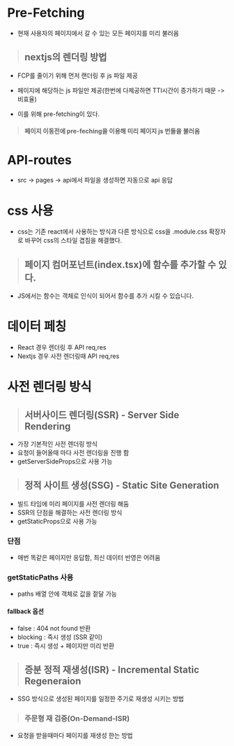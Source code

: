 # Pre-Fetching

- 현재 사용자의 페이지에서 갈 수 있는 모든 페이지를 미리 불러옴

> ## nextjs의 렌더링 방법

- FCP를 줄이기 위해 먼저 랜더링 후 js 파일 제공
- 페이지에 해당하는 js 파일만 제공(한번에 다제공하면 TTI시간이 증가하기 때문 -> 비효율)

- 이를 위해 pre-fetching이 있다.

> #### 페이지 이동전에 pre-feching을 이용해 미리 페이지 js 번들을 불러옴

# API-routes

- src -> pages -> api에서 파일을 생성하면 자동으로 api 응답

# css 사용

- css는 기존 react에서 사용하는 방식과 다른 방식으로 css을 .module.css 확장자로 바꾸어 css의 스타일 겹침을 해결했다.

> ## 페이지 컴머포넌트(index.tsx)에 함수를 추가할 수 있다.

- JS에서는 함수는 객체로 인식이 되어서 함수를 추가 시킬 수 있습니다.

# 데이터 페칭

- React 경우 렌더링 후 API req,res
- Nextjs 경우 사전 렌더링때 API req,res

# 사전 렌더링 방식

> ## 서버사이드 렌더링(SSR) - Server Side Rendering

- 가장 기본적인 사전 렌더링 방식
- 요청이 들어올때 마다 사전 렌더링을 진행 함
- getServerSideProps으로 사용 가능

> ## 정적 사이트 생성(SSG) - Static Site Generation

- 빌드 타임에 미리 페이지를 사전 렌더링 해둠
- SSR의 단점을 해결하는 사전 렌더링 방식
- getStaticProps으로 사용 가능

### 단점

- 매번 똑같은 페이지만 응답함, 최신 데이터 반영은 어려움

### getStaticPaths 사용

- paths 배열 안에 객체로 값을 젙달 가능

#### fallback 옵션

- false : 404 not found 반환
- blocking : 즉시 생성 (SSR 같이)
- true : 즉시 생성 + 페이지만 미리 반환

> ## 증분 정적 재생성(ISR) - Incremental Static Regeneraion

- SSG 방식으로 생성된 페이지를 일정한 주기로 재생성 시키는 방법

> ### 주문형 재 검증(On-Demand-ISR)

- 요청을 받을때마다 페이지를 재생성 한는 방법
